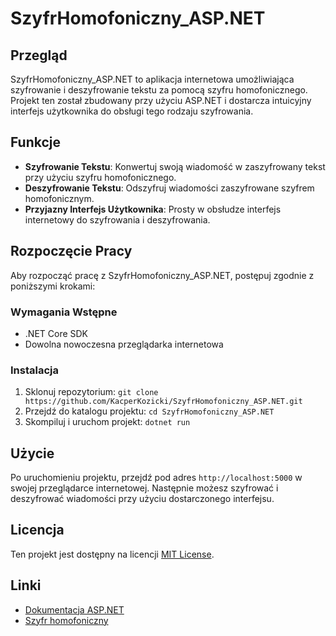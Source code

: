 # SzyfrHomofoniczny_ASP.NET

## Przegląd
SzyfrHomofoniczny_ASP.NET to aplikacja internetowa umożliwiająca szyfrowanie i deszyfrowanie tekstu za pomocą szyfru homofonicznego. Projekt ten został zbudowany przy użyciu ASP.NET i dostarcza intuicyjny interfejs użytkownika do obsługi tego rodzaju szyfrowania.

## Funkcje
- **Szyfrowanie Tekstu**: Konwertuj swoją wiadomość w zaszyfrowany tekst przy użyciu szyfru homofonicznego.
- **Deszyfrowanie Tekstu**: Odszyfruj wiadomości zaszyfrowane szyfrem homofonicznym.
- **Przyjazny Interfejs Użytkownika**: Prosty w obsłudze interfejs internetowy do szyfrowania i deszyfrowania.

## Rozpoczęcie Pracy
Aby rozpocząć pracę z SzyfrHomofoniczny_ASP.NET, postępuj zgodnie z poniższymi krokami:

### Wymagania Wstępne
- .NET Core SDK
- Dowolna nowoczesna przeglądarka internetowa

### Instalacja
1. Sklonuj repozytorium: `git clone https://github.com/KacperKozicki/SzyfrHomofoniczny_ASP.NET.git`
2. Przejdź do katalogu projektu: `cd SzyfrHomofoniczny_ASP.NET`
3. Skompiluj i uruchom projekt: `dotnet run`

## Użycie
Po uruchomieniu projektu, przejdź pod adres `http://localhost:5000` w swojej przeglądarce internetowej. Następnie możesz szyfrować i deszyfrować wiadomości przy użyciu dostarczonego interfejsu.

## Licencja
Ten projekt jest dostępny na licencji [MIT License](LICENSE).

## Linki
- [Dokumentacja ASP.NET](https://docs.microsoft.com/en-us/aspnet/)
- [Szyfr homofoniczny](https://pl.wikipedia.org/wiki/Szyfr_homofoniczny)
